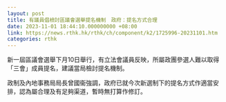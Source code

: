 ```yaml
---
layout: post
title: 有議員倡檢討區議會選舉提名機制　政府：提名方式合理
date: 2023-11-01 18:44:10.000000000 +08:00
link: https://news.rthk.hk/rthk/ch/component/k2/1725996-20231101.htm
categories: rthk
---
```


新一屆區議會選舉下月10日舉行，有立法會議員反映，所屬政團參選人難以取得「三會」成員提名，建議當局檢討提名機制。

政制及內地事務局局長曾國衞強調，政府已就今次新選制下的提名方式作適當安排，認為屬合理及有足夠渠道，暫時無打算作修訂。
